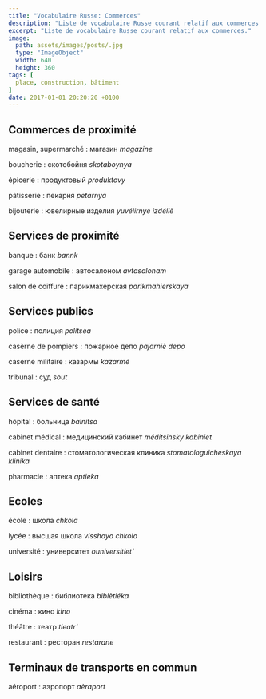 ```yaml
---
title: "Vocabulaire Russe: Commerces"
description: "Liste de vocabulaire Russe courant relatif aux commerces."
excerpt: "Liste de vocabulaire Russe courant relatif aux commerces."
image:
  path: assets/images/posts/.jpg
  type: "ImageObject"
  width: 640
  height: 360
tags: [
  place, construction, bâtiment
]
date: 2017-01-01 20:20:20 +0100
---
```


## Commerces de proximité

magasin, supermarché
: магазин
*magazine*

boucherie
: скотобойня
*skotaboynya*

épicerie
: продуктовый
*produktovy*

pâtisserie
: пекарня
*petarnya*

bijouterie
: ювелирные изделия
*yuvélirnye izdéliè*


## Services de proximité

banque
: банк
*bannk*

garage automobile
: автосалоном
*avtasalonam*

salon de coiffure
: парикмахерская
*parikmahierskaya*


## Services publics

police
: полиция
*politsèa*

casèrne de pompiers
: пожарное депо
*pajarniè depo*

caserne militaire
: казармы
*kazarmé*

tribunal
: суд
*sout*


## Services de santé

hôpital
: больница
*balnitsa*

cabinet médical
: медицинский кабинет
*méditsinsky kabiniet*

cabinet dentaire
: стоматологическая клиника
*stomatologuicheskaya klinika*

pharmacie
: аптека
*aptieka*


## Ecoles

école
: школа
*chkola*

lycée
: высшая школа
*visshaya chkola*

université
: университет
*ouniversitiet'*


## Loisirs

bibliothèque
: библиотека
*biblètiéka*

cinéma
: кино
*kino*

théâtre
: театр
*tieatr'*

restaurant
: ресторан
*restarane*


## Terminaux de transports en commun

aéroport
: аэропорт
*aèraport*
